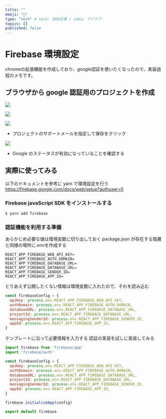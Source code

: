 ```yaml
---
title: ""
emoji: "📑"
type: "tech" # tech: 技術記事 / idea: アイデア
topics: []
published: false
---
```


# Firebase 環境設定

chromeの拡張機能を作成しており、google認証を使いたくなったので、実装過程のメモです。

## ブラウザから google 認証用のプロジェクトを作成

![](https://storage.googleapis.com/zenn-user-upload/e0503710ca1bed1a878286df.png)

![](https://storage.googleapis.com/zenn-user-upload/14f963cb9d91303d9d19bf7a.png)

![](https://storage.googleapis.com/zenn-user-upload/7159d94c9f428df152863874.png)

- プロジェクトのサポートメールを指定して保存をクリック

![](https://storage.googleapis.com/zenn-user-upload/b2ac683d866ecc136eb57cf9.png)

- Google のステータスが有効になっていることを確認する

## 実際に使ってみる

以下のドキュメントを参考に yarn で環境設定を行う  
https://firebase.google.com/docs/web/setup?authuser=0

### Firebase javaScript SDK をインストールする

```sh
$ yarn add firebase
```

### 認証機能を利用する準備

あらかじめ必要な値は環境変数に切り出しておく
package.json が存在する階層と同様の場所に.envを作成する
```
REACT_APP_FIREBASE_WEB_API_KEY=
REACT_APP_FIREBASE_AUTH_DOMAIN=
REACT_APP_FIREBASE_DATABASE_URL=
REACT_APP_FIREBASE_DATABASE_URL=
REACT_APP_FIREBASE_SENDER_ID=
REACT_APP_FIREBASE_APP_ID=

```


とりあえず公開したくない情報は環境変数に入れたので、それを読み込む

```js
const firebaseConfig = {
  apiKey: process.env.REACT_APP_FIREBASE_WEB_API_KEY,
  authDomain: process.env.REACT_APP_FIREBASE_AUTH_DOMAIN,
  databaseURL: process.env.REACT_APP_FIREBASE_DATABASE_URL,
  projectId: process.env.REACT_APP_FIREBASE_DATABASE_URL,
  messagingSenderId: process.env.REACT_APP_FIREBASE_SENDER_ID,
  appId: process.env.REACT_APP_FIREBASE_APP_ID,
}
```

テンプレートに沿って必要情報を入力する
認証の実装を試しに実装してみる
```js
import firebase from 'firebase/app'
import 'firebase/auth'

const firebaseConfig = {
  apiKey: process.env.REACT_APP_FIREBASE_WEB_API_KEY,
  authDomain: process.env.REACT_APP_FIREBASE_AUTH_DOMAIN,
  databaseURL: process.env.REACT_APP_FIREBASE_DATABASE_URL,
  projectId: process.env.REACT_APP_FIREBASE_DATABASE_URL,
  messagingSenderId: process.env.REACT_APP_FIREBASE_SENDER_ID,
  appId: process.env.REACT_APP_FIREBASE_APP_ID,
}

firebase.initializeApp(config)

export default firebase
```

